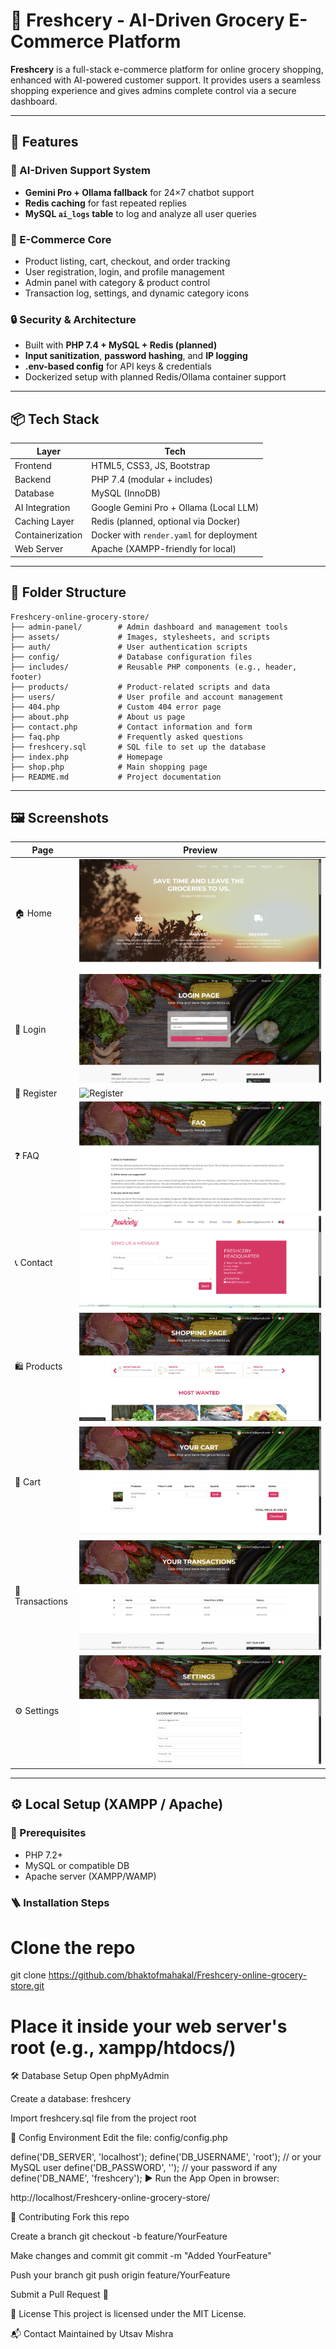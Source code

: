 # 🥦 Freshcery - AI-Driven Grocery E-Commerce Platform

**Freshcery** is a full-stack e-commerce platform for online grocery shopping, enhanced with AI-powered customer support. It provides users a seamless shopping experience and gives admins complete control via a secure dashboard.

---

## 🚀 Features

### 🤖 AI-Driven Support System
- **Gemini Pro + Ollama fallback** for 24×7 chatbot support
- **Redis caching** for fast repeated replies
- **MySQL `ai_logs` table** to log and analyze all user queries

### 🛒 E-Commerce Core
- Product listing, cart, checkout, and order tracking
- User registration, login, and profile management
- Admin panel with category & product control
- Transaction log, settings, and dynamic category icons

### 🔒 Security & Architecture
- Built with **PHP 7.4 + MySQL + Redis (planned)**
- **Input sanitization**, **password hashing**, and **IP logging**
- **.env-based config** for API keys & credentials
- Dockerized setup with planned Redis/Ollama container support

---

## 📦 Tech Stack

| Layer            | Tech                                      |
|------------------|-------------------------------------------|
| Frontend         | HTML5, CSS3, JS, Bootstrap                |
| Backend          | PHP 7.4 (modular + includes)              |
| Database         | MySQL (InnoDB)                            |
| AI Integration   | Google Gemini Pro + Ollama (Local LLM)    |
| Caching Layer    | Redis (planned, optional via Docker)      |
| Containerization | Docker with `render.yaml` for deployment  |
| Web Server       | Apache (XAMPP-friendly for local)         |

---

## 📁 Folder Structure

    Freshcery-online-grocery-store/
    ├── admin-panel/        # Admin dashboard and management tools
    ├── assets/             # Images, stylesheets, and scripts
    ├── auth/               # User authentication scripts
    ├── config/             # Database configuration files
    ├── includes/           # Reusable PHP components (e.g., header, footer)
    ├── products/           # Product-related scripts and data
    ├── users/              # User profile and account management
    ├── 404.php             # Custom 404 error page
    ├── about.php           # About us page
    ├── contact.php         # Contact information and form
    ├── faq.php             # Frequently asked questions
    ├── freshcery.sql       # SQL file to set up the database
    ├── index.php           # Homepage
    ├── shop.php            # Main shopping page
    ├── README.md           # Project documentation


---

## 🖼️ Screenshots

| Page | Preview |
|------|---------|
| 🏠 Home | ![Home](image/homepage.png) |
| 🔐 Login | ![Login](image/login.png) |
| 📝 Register | ![Register](image/register.png) |
| ❓ FAQ | ![FAQ](image/faq.png) |
| 📞 Contact | ![Contact](image/contact.png) |
| 🛍️ Products | ![Shop](image/shop.png) |
| 🛒 Cart | ![Cart](image/cart.png) |
| 👤 Transactions | ![Transactions](image/transactions.png) |
| ⚙️ Settings | ![Settings](image/settings.png) |

---

## ⚙️ Local Setup (XAMPP / Apache)

### 🧰 Prerequisites

- PHP 7.2+
- MySQL or compatible DB
- Apache server (XAMPP/WAMP)

### 🪜 Installation Steps

# Clone the repo
git clone https://github.com/bhaktofmahakal/Freshcery-online-grocery-store.git

# Place it inside your web server's root (e.g., xampp/htdocs/)
🛠️ Database Setup
Open phpMyAdmin

Create a database: freshcery

Import freshcery.sql file from the project root

🔐 Config Environment
Edit the file: config/config.php


define('DB_SERVER', 'localhost');
define('DB_USERNAME', 'root');       // or your MySQL user
define('DB_PASSWORD', '');           // your password if any
define('DB_NAME', 'freshcery');
▶️ Run the App
Open in browser:

http://localhost/Freshcery-online-grocery-store/


🤝 Contributing
Fork this repo

Create a branch git checkout -b feature/YourFeature

Make changes and commit git commit -m "Added YourFeature"

Push your branch git push origin feature/YourFeature

Submit a Pull Request 🚀

📄 License
This project is licensed under the MIT License.

📬 Contact
Maintained by Utsav Mishra

